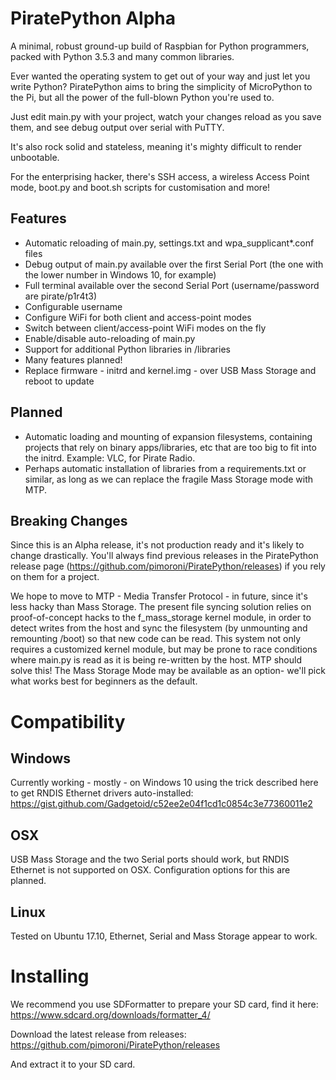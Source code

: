 # PiratePython Alpha

A minimal, robust ground-up build of Raspbian for Python programmers, packed with Python 3.5.3 and many common libraries.

Ever wanted the operating system to get out of your way and just let you write Python? PiratePython aims to bring the simplicity of MicroPython to the Pi, but all the power of the full-blown Python you're used to.

Just edit main.py with your project, watch your changes reload as you save them, and see debug output over serial with PuTTY.

It's also rock solid and stateless, meaning it's mighty difficult to render unbootable.

For the enterprising hacker, there's SSH access, a wireless Access Point mode, boot.py and boot.sh scripts for customisation and more!

## Features

* Automatic reloading of main.py, settings.txt and wpa_supplicant*.conf files
* Debug output of main.py available over the first Serial Port (the one with the lower number in Windows 10, for example)
* Full terminal available over the second Serial Port (username/password are pirate/p1r4t3)
* Configurable username
* Configure WiFi for both client and access-point modes
* Switch between client/access-point WiFi modes on the fly
* Enable/disable auto-reloading of main.py
* Support for additional Python libraries in /libraries
* Many features planned!
* Replace firmware - initrd and kernel.img - over USB Mass Storage and reboot to update

## Planned

* Automatic loading and mounting of expansion filesystems, containing projects that rely on binary apps/libraries, etc that are too big to fit into the initrd. Example: VLC, for Pirate Radio.
* Perhaps automatic installation of libraries from a requirements.txt or similar, as long as we can replace the fragile Mass Storage mode with MTP.

## Breaking Changes

Since this is an Alpha release, it's not production ready and it's likely to change drastically. You'll always find previous releases in the PiratePython release page (https://github.com/pimoroni/PiratePython/releases) if you rely on them for a project.

We hope to move to MTP - Media Transfer Protocol - in future, since it's less hacky than Mass Storage. The present file syncing solution relies on proof-of-concept hacks to the f_mass_storage kernel module, in order to detect writes from the host and sync the filesystem (by unmounting and remounting /boot) so that new code can be read. This system not only requires a customized kernel module, but may be prone to race conditions where main.py is read as it is being re-written by the host. MTP should solve this! The Mass Storage Mode may be available as an option- we'll pick what works best for beginners as the default.

# Compatibility

## Windows

Currently working - mostly - on Windows 10 using the trick described here to get RNDIS Ethernet drivers auto-installed:  https://gist.github.com/Gadgetoid/c52ee2e04f1cd1c0854c3e77360011e2

## OSX

USB Mass Storage and the two Serial ports should work, but RNDIS Ethernet is not supported on OSX. Configuration options for this are planned.

## Linux

Tested on Ubuntu 17.10, Ethernet, Serial and Mass Storage appear to work.

# Installing

We recommend you use SDFormatter to prepare your SD card, find it here: https://www.sdcard.org/downloads/formatter_4/

Download the latest release from releases: https://github.com/pimoroni/PiratePython/releases

And extract it to your SD card.